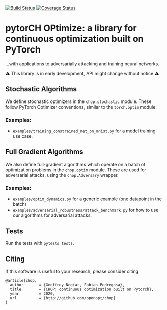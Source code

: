 [![Build Status](https://travis-ci.org/openopt/chop.svg?branch=master)](https://travis-ci.org/openopt/chop)
[![Coverage Status](https://coveralls.io/repos/github/openopt/chop/badge.svg?branch=master)](https://coveralls.io/github/openopt/chop?branch=master)

# pytorCH OPtimize: a library for continuous optimization built on PyTorch
 ...with applications to adversarially attacking and training neural networks.
 
:warning: This library is in early development, API might change without notice.:warning:

## Stochastic Algorithms
We define stochastic optimizers in the `chop.stochastic` module. These follow PyTorch Optimizer conventions, similar to the `torch.optim` module.

### Examples:
- `examples/training_constrained_net_on_mnist.py` for a model training use case.

## Full Gradient Algorithms

We also define full-gradient algorithms which operate on a batch of optimization problems in the `chop.optim` module. These are used for adversarial attacks, using the `chop.Adversary` wrapper.

### Examples:

- `examples/optim_dynamics.py` for a generic example (one datapoint in the batch)
- `examples/adversarial_robustness/attack_benchmark.py` for how to use our algorithms for adversarial attacks. 

## Tests

Run the tests with `pytests tests`.

## Citing

If this software is useful to your research, please consider citing
```
@article{chop,
  author       = {Geoffrey Negiar, Fabian Pedregosa},
  title        = {CHOP: continuous optimization built on Pytorch},
  year         = 2020,
  url          = {http://github.com/openopt/chop}
}
```
